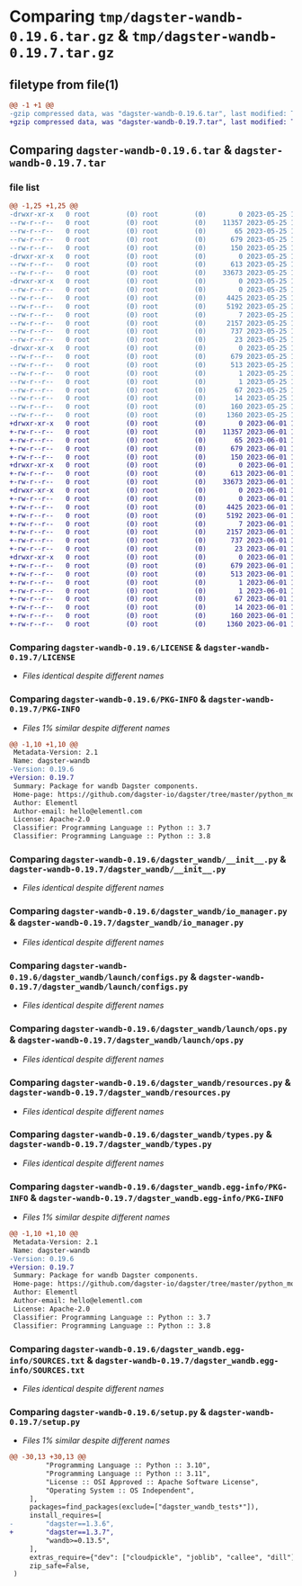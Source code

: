 # Comparing `tmp/dagster-wandb-0.19.6.tar.gz` & `tmp/dagster-wandb-0.19.7.tar.gz`

## filetype from file(1)

```diff
@@ -1 +1 @@
-gzip compressed data, was "dagster-wandb-0.19.6.tar", last modified: Thu May 25 17:25:06 2023, max compression
+gzip compressed data, was "dagster-wandb-0.19.7.tar", last modified: Thu Jun  1 18:24:37 2023, max compression
```

## Comparing `dagster-wandb-0.19.6.tar` & `dagster-wandb-0.19.7.tar`

### file list

```diff
@@ -1,25 +1,25 @@
-drwxr-xr-x   0 root         (0) root         (0)        0 2023-05-25 17:25:06.357621 dagster-wandb-0.19.6/
--rw-r--r--   0 root         (0) root         (0)    11357 2023-05-25 17:16:50.000000 dagster-wandb-0.19.6/LICENSE
--rw-r--r--   0 root         (0) root         (0)       65 2023-05-25 17:16:50.000000 dagster-wandb-0.19.6/MANIFEST.in
--rw-r--r--   0 root         (0) root         (0)      679 2023-05-25 17:25:06.357621 dagster-wandb-0.19.6/PKG-INFO
--rw-r--r--   0 root         (0) root         (0)      150 2023-05-25 17:16:50.000000 dagster-wandb-0.19.6/README.md
-drwxr-xr-x   0 root         (0) root         (0)        0 2023-05-25 17:25:06.353621 dagster-wandb-0.19.6/dagster_wandb/
--rw-r--r--   0 root         (0) root         (0)      613 2023-05-25 17:16:50.000000 dagster-wandb-0.19.6/dagster_wandb/__init__.py
--rw-r--r--   0 root         (0) root         (0)    33673 2023-05-25 17:16:50.000000 dagster-wandb-0.19.6/dagster_wandb/io_manager.py
-drwxr-xr-x   0 root         (0) root         (0)        0 2023-05-25 17:25:06.357621 dagster-wandb-0.19.6/dagster_wandb/launch/
--rw-r--r--   0 root         (0) root         (0)        0 2023-05-25 17:16:50.000000 dagster-wandb-0.19.6/dagster_wandb/launch/__init__.py
--rw-r--r--   0 root         (0) root         (0)     4425 2023-05-25 17:16:50.000000 dagster-wandb-0.19.6/dagster_wandb/launch/configs.py
--rw-r--r--   0 root         (0) root         (0)     5192 2023-05-25 17:16:50.000000 dagster-wandb-0.19.6/dagster_wandb/launch/ops.py
--rw-r--r--   0 root         (0) root         (0)        7 2023-05-25 17:16:50.000000 dagster-wandb-0.19.6/dagster_wandb/py.typed
--rw-r--r--   0 root         (0) root         (0)     2157 2023-05-25 17:16:50.000000 dagster-wandb-0.19.6/dagster_wandb/resources.py
--rw-r--r--   0 root         (0) root         (0)      737 2023-05-25 17:16:50.000000 dagster-wandb-0.19.6/dagster_wandb/types.py
--rw-r--r--   0 root         (0) root         (0)       23 2023-05-25 17:16:50.000000 dagster-wandb-0.19.6/dagster_wandb/version.py
-drwxr-xr-x   0 root         (0) root         (0)        0 2023-05-25 17:25:06.357621 dagster-wandb-0.19.6/dagster_wandb.egg-info/
--rw-r--r--   0 root         (0) root         (0)      679 2023-05-25 17:25:06.000000 dagster-wandb-0.19.6/dagster_wandb.egg-info/PKG-INFO
--rw-r--r--   0 root         (0) root         (0)      513 2023-05-25 17:25:06.000000 dagster-wandb-0.19.6/dagster_wandb.egg-info/SOURCES.txt
--rw-r--r--   0 root         (0) root         (0)        1 2023-05-25 17:25:06.000000 dagster-wandb-0.19.6/dagster_wandb.egg-info/dependency_links.txt
--rw-r--r--   0 root         (0) root         (0)        1 2023-05-25 17:25:06.000000 dagster-wandb-0.19.6/dagster_wandb.egg-info/not-zip-safe
--rw-r--r--   0 root         (0) root         (0)       67 2023-05-25 17:25:06.000000 dagster-wandb-0.19.6/dagster_wandb.egg-info/requires.txt
--rw-r--r--   0 root         (0) root         (0)       14 2023-05-25 17:25:06.000000 dagster-wandb-0.19.6/dagster_wandb.egg-info/top_level.txt
--rw-r--r--   0 root         (0) root         (0)      160 2023-05-25 17:25:06.357621 dagster-wandb-0.19.6/setup.cfg
--rw-r--r--   0 root         (0) root         (0)     1360 2023-05-25 17:16:50.000000 dagster-wandb-0.19.6/setup.py
+drwxr-xr-x   0 root         (0) root         (0)        0 2023-06-01 18:24:37.413758 dagster-wandb-0.19.7/
+-rw-r--r--   0 root         (0) root         (0)    11357 2023-06-01 18:14:54.000000 dagster-wandb-0.19.7/LICENSE
+-rw-r--r--   0 root         (0) root         (0)       65 2023-06-01 18:14:54.000000 dagster-wandb-0.19.7/MANIFEST.in
+-rw-r--r--   0 root         (0) root         (0)      679 2023-06-01 18:24:37.413758 dagster-wandb-0.19.7/PKG-INFO
+-rw-r--r--   0 root         (0) root         (0)      150 2023-06-01 18:14:54.000000 dagster-wandb-0.19.7/README.md
+drwxr-xr-x   0 root         (0) root         (0)        0 2023-06-01 18:24:37.413758 dagster-wandb-0.19.7/dagster_wandb/
+-rw-r--r--   0 root         (0) root         (0)      613 2023-06-01 18:14:54.000000 dagster-wandb-0.19.7/dagster_wandb/__init__.py
+-rw-r--r--   0 root         (0) root         (0)    33673 2023-06-01 18:14:54.000000 dagster-wandb-0.19.7/dagster_wandb/io_manager.py
+drwxr-xr-x   0 root         (0) root         (0)        0 2023-06-01 18:24:37.413758 dagster-wandb-0.19.7/dagster_wandb/launch/
+-rw-r--r--   0 root         (0) root         (0)        0 2023-06-01 18:14:54.000000 dagster-wandb-0.19.7/dagster_wandb/launch/__init__.py
+-rw-r--r--   0 root         (0) root         (0)     4425 2023-06-01 18:14:54.000000 dagster-wandb-0.19.7/dagster_wandb/launch/configs.py
+-rw-r--r--   0 root         (0) root         (0)     5192 2023-06-01 18:14:54.000000 dagster-wandb-0.19.7/dagster_wandb/launch/ops.py
+-rw-r--r--   0 root         (0) root         (0)        7 2023-06-01 18:14:54.000000 dagster-wandb-0.19.7/dagster_wandb/py.typed
+-rw-r--r--   0 root         (0) root         (0)     2157 2023-06-01 18:14:54.000000 dagster-wandb-0.19.7/dagster_wandb/resources.py
+-rw-r--r--   0 root         (0) root         (0)      737 2023-06-01 18:14:54.000000 dagster-wandb-0.19.7/dagster_wandb/types.py
+-rw-r--r--   0 root         (0) root         (0)       23 2023-06-01 18:14:54.000000 dagster-wandb-0.19.7/dagster_wandb/version.py
+drwxr-xr-x   0 root         (0) root         (0)        0 2023-06-01 18:24:37.413758 dagster-wandb-0.19.7/dagster_wandb.egg-info/
+-rw-r--r--   0 root         (0) root         (0)      679 2023-06-01 18:24:37.000000 dagster-wandb-0.19.7/dagster_wandb.egg-info/PKG-INFO
+-rw-r--r--   0 root         (0) root         (0)      513 2023-06-01 18:24:37.000000 dagster-wandb-0.19.7/dagster_wandb.egg-info/SOURCES.txt
+-rw-r--r--   0 root         (0) root         (0)        1 2023-06-01 18:24:37.000000 dagster-wandb-0.19.7/dagster_wandb.egg-info/dependency_links.txt
+-rw-r--r--   0 root         (0) root         (0)        1 2023-06-01 18:24:37.000000 dagster-wandb-0.19.7/dagster_wandb.egg-info/not-zip-safe
+-rw-r--r--   0 root         (0) root         (0)       67 2023-06-01 18:24:37.000000 dagster-wandb-0.19.7/dagster_wandb.egg-info/requires.txt
+-rw-r--r--   0 root         (0) root         (0)       14 2023-06-01 18:24:37.000000 dagster-wandb-0.19.7/dagster_wandb.egg-info/top_level.txt
+-rw-r--r--   0 root         (0) root         (0)      160 2023-06-01 18:24:37.417758 dagster-wandb-0.19.7/setup.cfg
+-rw-r--r--   0 root         (0) root         (0)     1360 2023-06-01 18:14:54.000000 dagster-wandb-0.19.7/setup.py
```

### Comparing `dagster-wandb-0.19.6/LICENSE` & `dagster-wandb-0.19.7/LICENSE`

 * *Files identical despite different names*

### Comparing `dagster-wandb-0.19.6/PKG-INFO` & `dagster-wandb-0.19.7/PKG-INFO`

 * *Files 1% similar despite different names*

```diff
@@ -1,10 +1,10 @@
 Metadata-Version: 2.1
 Name: dagster-wandb
-Version: 0.19.6
+Version: 0.19.7
 Summary: Package for wandb Dagster components.
 Home-page: https://github.com/dagster-io/dagster/tree/master/python_modules/libraries/dagster-wandb
 Author: Elementl
 Author-email: hello@elementl.com
 License: Apache-2.0
 Classifier: Programming Language :: Python :: 3.7
 Classifier: Programming Language :: Python :: 3.8
```

### Comparing `dagster-wandb-0.19.6/dagster_wandb/__init__.py` & `dagster-wandb-0.19.7/dagster_wandb/__init__.py`

 * *Files identical despite different names*

### Comparing `dagster-wandb-0.19.6/dagster_wandb/io_manager.py` & `dagster-wandb-0.19.7/dagster_wandb/io_manager.py`

 * *Files identical despite different names*

### Comparing `dagster-wandb-0.19.6/dagster_wandb/launch/configs.py` & `dagster-wandb-0.19.7/dagster_wandb/launch/configs.py`

 * *Files identical despite different names*

### Comparing `dagster-wandb-0.19.6/dagster_wandb/launch/ops.py` & `dagster-wandb-0.19.7/dagster_wandb/launch/ops.py`

 * *Files identical despite different names*

### Comparing `dagster-wandb-0.19.6/dagster_wandb/resources.py` & `dagster-wandb-0.19.7/dagster_wandb/resources.py`

 * *Files identical despite different names*

### Comparing `dagster-wandb-0.19.6/dagster_wandb/types.py` & `dagster-wandb-0.19.7/dagster_wandb/types.py`

 * *Files identical despite different names*

### Comparing `dagster-wandb-0.19.6/dagster_wandb.egg-info/PKG-INFO` & `dagster-wandb-0.19.7/dagster_wandb.egg-info/PKG-INFO`

 * *Files 1% similar despite different names*

```diff
@@ -1,10 +1,10 @@
 Metadata-Version: 2.1
 Name: dagster-wandb
-Version: 0.19.6
+Version: 0.19.7
 Summary: Package for wandb Dagster components.
 Home-page: https://github.com/dagster-io/dagster/tree/master/python_modules/libraries/dagster-wandb
 Author: Elementl
 Author-email: hello@elementl.com
 License: Apache-2.0
 Classifier: Programming Language :: Python :: 3.7
 Classifier: Programming Language :: Python :: 3.8
```

### Comparing `dagster-wandb-0.19.6/dagster_wandb.egg-info/SOURCES.txt` & `dagster-wandb-0.19.7/dagster_wandb.egg-info/SOURCES.txt`

 * *Files identical despite different names*

### Comparing `dagster-wandb-0.19.6/setup.py` & `dagster-wandb-0.19.7/setup.py`

 * *Files 1% similar despite different names*

```diff
@@ -30,13 +30,13 @@
         "Programming Language :: Python :: 3.10",
         "Programming Language :: Python :: 3.11",
         "License :: OSI Approved :: Apache Software License",
         "Operating System :: OS Independent",
     ],
     packages=find_packages(exclude=["dagster_wandb_tests*"]),
     install_requires=[
-        "dagster==1.3.6",
+        "dagster==1.3.7",
         "wandb>=0.13.5",
     ],
     extras_require={"dev": ["cloudpickle", "joblib", "callee", "dill"]},
     zip_safe=False,
 )
```

